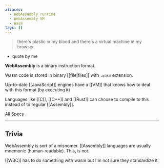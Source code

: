 ```yaml
---
aliases:
  - WebAssembly runtime
  - WebAssembly VM
  - Wasm
tags: []
---
```

>there's plastic in my blood and there's a virtual machine in my browser.
- quote by me

**WebAssembly** is a binary instruction format.

Wasm code is stored in binary [[file|files]] with `.wasm` extension.

Up-to-date [[JavaScript]] engines have a [[VM]] that knows how to deal with this format (by executing it)

Languages like [[C]], [[C++]] and [[Rust]] can choose to compile to this instead of to regular [[Assembly]].

[All Specs](https://webassembly.org/specs/)

---

## Trivia

WebAssembly is sort of a misnomer. [[Assembly]] languages are usually mnemonic (human-readable). This, is not.

[[W3C]] has to do something with wasm but I'm not sure they standardize it.